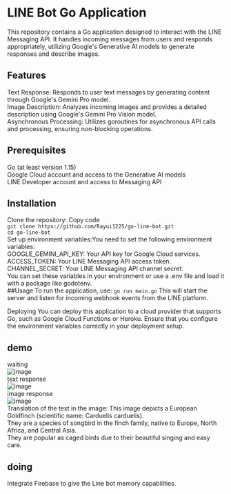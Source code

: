 # LINE Bot Go Application  
This repository contains a Go application designed to interact with the LINE Messaging API. It handles incoming messages from users and responds appropriately, utilizing Google's Generative AI models to generate responses and describe images.  
## Features  
Text Response: Responds to user text messages by generating content through Google's Gemini Pro model.  
Image Description: Analyzes incoming images and provides a detailed description using Google's Gemini Pro Vision model.  
Asynchronous Processing: Utilizes goroutines for asynchronous API calls and processing, ensuring non-blocking operations.  
## Prerequisites
Go (at least version 1.15)  
Google Cloud account and access to the Generative AI models  
LINE Developer account and access to Messaging API  
## Installation
Clone the repository:
Copy code  
```git clone https://github.com/Rayui1225/go-line-bot.git```  
```cd go-line-bot```  
Set up environment variables:You need to set the following environment variables:  
GOOGLE_GEMINI_API_KEY: Your API key for Google Cloud services.  
ACCESS_TOKEN: Your LINE Messaging API access token.  
CHANNEL_SECRET: Your LINE Messaging API channel secret.  
You can set these variables in your environment or use a .env file and load it with a package like godotenv.  
##Usage
To run the application, use:
```go run main.go```
This will start the server and listen for incoming webhook events from the LINE platform.

Deploying
You can deploy this application to a cloud provider that supports Go, such as Google Cloud Functions or Heroku. Ensure that you configure the environment variables correctly in your deployment setup.
## demo
waiting   
![image](https://github.com/Rayui1225/go-line-bot/assets/49279418/91678d33-fd89-492e-b58b-f18e12bfdd06)  
text response  
![image](https://github.com/Rayui1225/go-line-bot/assets/49279418/2e7fe70c-8a75-4913-b1b5-9800d9a863ef)  
image response  
![image](https://github.com/Rayui1225/go-line-bot/assets/49279418/7bcf9aaf-10a7-481f-9712-c4eb81640856)  
Translation of the text in the image: 
This image depicts a European Goldfinch (scientific name: Carduelis carduelis).   
They are a species of songbird in the finch family, native to Europe, North Africa, and Central Asia.  
They are popular as caged birds due to their beautiful singing and easy care.  

## doing  
Integrate Firebase to give the Line bot memory capabilities.
